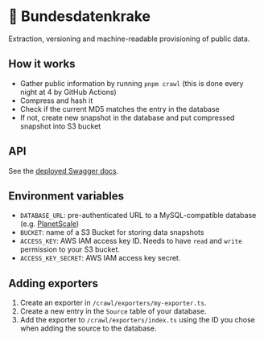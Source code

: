# 🦑 Bundesdatenkrake

Extraction, versioning and machine-readable provisioning of public data.

## How it works

* Gather public information by running `pnpm crawl` (this is done every night at 4 by GitHub Actions)
* Compress and hash it
* Check if the current MD5 matches the entry in the database
* If not, create new snapshot in the database and put compressed snapshot into S3 bucket

## API

See the [deployed Swagger docs](https://bundesdatenkrake.vercel.app/swagger).

## Environment variables

* `DATABASE_URL`: pre-authenticated URL to a MySQL-compatible database (e.g. [PlanetScale](https://planetscale.com/))
* `BUCKET`: name of a S3 Bucket for storing data snapshots
* `ACCESS_KEY`: AWS IAM access key ID. Needs to have `read` and `write` permission to your S3 bucket.
* `ACCESS_KEY_SECRET`: AWS IAM access key secret.

## Adding exporters

1. Create an exporter in `/crawl/exporters/my-exporter.ts`.
2. Create a new entry in the `Source` table of your database.
3. Add the exporter to `/crawl/exporters/index.ts` using the ID you chose when adding the source to the database.